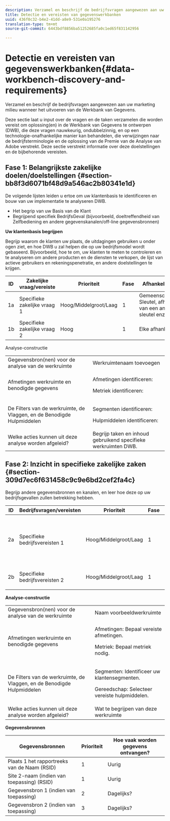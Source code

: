 ```yaml
---
description: Verzamel en beschrijf de bedrijfsvragen aangewezen aan uw marketing milieu wanneer het uitvoeren van de Werkbank van Gegevens.
title: Detectie en vereisten van gegevenswerkbanken
uuid: 436f0c32-b4e2-41dd-a8e9-531e0a195276
translation-type: tm+mt
source-git-commit: 6443bdf8856ba51252685fa0c1ed65f831142956

---
```



# Detectie en vereisten van gegevenswerkbanken{#data-workbench-discovery-and-requirements}

Verzamel en beschrijf de bedrijfsvragen aangewezen aan uw marketing milieu wanneer het uitvoeren van de Werkbank van Gegevens.

Deze sectie laat u input over de vragen en de taken verzamelen die worden vereist om oplossing(en) in de Werkbank van Gegevens te ontwerpen (DWB), die deze vragen nauwkeurig, ondubbelzinnig, en op een technologie-onafhankelijke manier kan behandelen, die verwijzingen naar de bedrijfsterminologie en de oplossing van de Premie van de Analyse van Adobe verstrekt. Deze sectie verstrekt informatie over deze doelstellingen en de bijbehorende vereisten.

## Fase 1: Belangrijkste zakelijke doelen/doelstellingen {#section-bb8f3d6071bf48d9a546ac2b80341e1d}

De volgende lijsten leiden u ertoe om uw klantenbasis te identificeren en bouw van uw implementatie te analyseren DWB.

* Het begrip van uw Basis van de Klant
* Begrijpend specifiek BedrijfsGeval (bijvoorbeeld, doeltreffendheid van Zelfbediening en andere gegevenskanalen/off-line gegevensbronnen)

**Uw klantenbasis begrijpen**

Begrijp waarom de klanten uw plaats, de uitdagingen gebruiken u onder ogen ziet, en hoe DWB u zal helpen die op uw bedrijfsmodel wordt gebaseerd. Bijvoorbeeld, hoe te om, uw klanten te meten te controleren en te analyseren om andere producten en de diensten te verkopen, de lijst van actieve gebruikers en rekeningspenetratie, en andere doelstellingen te krijgen.

| ID | Zakelijke vraag/vereiste | Prioriteit | Fase | Afhankelijkheden |
|---|---|---|---|---|
| 1a | Specifieke zakelijke vraag 1 | Hoog/Middelgroot/Laag | 1 | Gemeenschappelijke Sleutel, afhankelijk van een andere sleutel enz. |
| 1b | Specifieke zakelijke vraag 2 | Hoog | 1 | Elke afhankelijkheid |

Analyse-constructie

<table id="table_6CA959E521964E27804BB2A65EC4BBDE"> 
 <tbody> 
  <tr> 
   <td colname="col1">Gegevensbron(nen) voor de analyse van de werkruimte</td> 
   <td colname="col2"> Werkruimtenaam toevoegen </td> 
  </tr> 
  <tr> 
   <td colname="col1"> <p>Afmetingen werkruimte en benodigde gegevens </p> </td> 
   <td colname="col2"> <p>Afmetingen identificeren: </p> <p>Metriek identificeren: </p> </td> 
  </tr> 
  <tr> 
   <td colname="col1"> De Filters van de werkruimte, de Vlaggen, en de Benodigde Hulpmiddelen </td> 
   <td colname="col2"> <p>Segmenten identificeren: </p> <p>Hulpmiddelen identificeren: </p> </td> 
  </tr> 
  <tr> 
   <td colname="col1"> Welke acties kunnen uit deze analyse worden afgeleid? </td> 
   <td colname="col2"> Begrijp taken en inhoud gebruikend specifieke werkruimten DWB. </td> 
  </tr> 
 </tbody> 
</table>

## Fase 2: Inzicht in specifieke zakelijke zaken {#section-309d7ec6f631458c9c9e6bd2cef2fa4c}

Begrijp andere gegevensbronnen en kanalen, en leer hoe deze op uw bedrijfsgevallen zullen betrekking hebben.

<table id="table_733CCD9F4E9048C2865758B8E8D027DC"> 
 <thead> 
  <tr> 
   <th colname="col1" class="entry"> ID </th> 
   <th colname="col2" class="entry"> Bedrijfsvragen/vereisten </th> 
   <th colname="col3" class="entry"> Prioriteit </th> 
   <th colname="col04" class="entry"> Fase </th> 
   <th colname="col4" class="entry"> Afhankelijkheden </th> 
   <th colname="col5" class="entry"> </th> 
  </tr>
 </thead>
 <tbody> 
  <tr> 
   <td colname="col1"> 2a </td> 
   <td colname="col2"> Specifieke bedrijfsvereisten 1 </td> 
   <td colname="col3"> <p>Hoog/Middelgroot/Laag </p> </td> 
   <td colname="col04"> 1 </td> 
   <td colname="col4"> <p>Gemeenschappelijke sleutel, afhankelijk van een andere sleutel, de vlag van de Rekening/herkenningsteken enz. </p> </td> 
   <td colname="col5"> </td> 
  </tr> 
  <tr> 
   <td colname="col1"> 2b </td> 
   <td colname="col2"> <p>Specifieke bedrijfsvereisten 2 </p> </td> 
   <td colname="col3"> Hoog/Middelgroot/Laag </td> 
   <td colname="col04"> 1 </td> 
   <td colname="col4"> <p>Om het even welk gebiedsdeel </p> </td> 
   <td colname="col5"> </td> 
  </tr> 
 </tbody> 
</table>

**Analyse-constructie**

<table id="table_680C5D257CBF42519EFB8B96A00543C5"> 
 <tbody> 
  <tr> 
   <td colname="col1">Gegevensbron(nen) voor de analyse van de werkruimte
     </td> 
   <td colname="col2">
     Naam voorbeeldwerkruimte </td> 
  </tr> 
  <tr> 
   <td colname="col1"> <p>Afmetingen werkruimte en benodigde gegevens </p> </td> 
   <td colname="col2"> <p>Afmetingen: Bepaal vereiste afmetingen. </p> <p>Metriek: Bepaal metriek nodig. </p> </td> 
  </tr> 
  <tr> 
   <td colname="col1"> De Filters van de werkruimte, de Vlaggen, en de Benodigde Hulpmiddelen </td> 
   <td colname="col2"> <p>Segmenten: Identificeer uw klantensegmenten. </p> <p>Gereedschap: Selecteer vereiste hulpmiddelen. </p> </td> 
  </tr> 
  <tr> 
   <td colname="col1"> Welke acties kunnen uit deze analyse worden afgeleid? </td> 
   <td colname="col2"> Wat te begrijpen van deze werkruimte </td> 
  </tr> 
 </tbody> 
</table>

**Gegevensbronnen**

| Gegevensbronnen | Prioriteit | Hoe vaak worden gegevens ontvangen? |
|---|---|---|
| Plaats 1 het rapportreeks van de Naam (RSID) | 1 | Uurig |
| Site 2-naam (indien van toepassing) (RSID) | 1 | Uurig |
| Gegevensbron 1 (indien van toepassing) | 2 | Dagelijks? |
| Gegevensbron 2 (indien van toepassing) | 3 | Dagelijks? |
